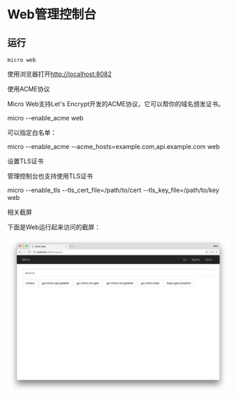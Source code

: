 # Web管理控制台

## 运行

```
micro web
```

使用浏览器打开[http://localhost:8082](http://localhost:8082)

使用ACME协议

Micro Web支持Let's Encrypt开发的ACME协议，它可以帮你的域名颁发证书。

micro --enable\_acme web

可以指定白名单：

micro --enable\_acme --acme\_hosts=example.com,api.example.com web

设置TLS证书

管理控制台也支持使用TLS证书

micro --enable\_tls --tls\_cert\_file=/path/to/cert --tls\_key\_file=/path/to/key web

相关截屏

下面是Web运行起来访问的截屏：

![](/assets/import3456789.png)

